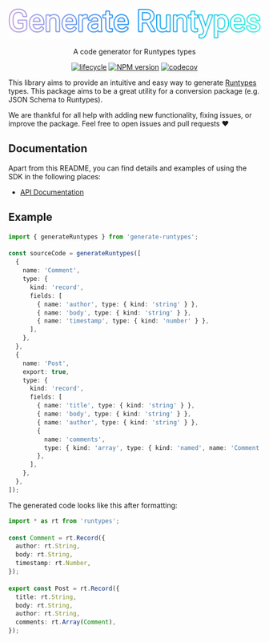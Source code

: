 <div align="center">
  <img width="520" src="./.github/header.svg" alt="Generate Runtypes types">
  
  A code generator for Runtypes types

[![lifecycle](https://img.shields.io/badge/lifecycle-experimental-orange.svg)](https://www.tidyverse.org/lifecycle/#experimental)
[![NPM version](https://img.shields.io/npm/v/generate-runtypes.svg)](https://www.npmjs.com/package/generate-runtypes)
[![codecov](https://codecov.io/gh/cobraz/generate-runtypes/branch/master/graph/badge.svg)](https://codecov.io/gh/cobraz/generate-runtypes)

</div>

This library aims to provide an intuitive and easy way to generate
[Runtypes][runtypes] types. This package aims to be a great utility for a
conversion package (e.g. JSON Schema to Runtypes).

We are thankful for all help with adding new functionality, fixing issues, or
improve the package. Feel free to open issues and pull requests ❤️

## Documentation

Apart from this README, you can find details and examples of using the SDK in
the following places:

- [API Documentation][docs]

## Example

```typescript
import { generateRuntypes } from 'generate-runtypes';

const sourceCode = generateRuntypes([
  {
    name: 'Comment',
    type: {
      kind: 'record',
      fields: [
        { name: 'author', type: { kind: 'string' } },
        { name: 'body', type: { kind: 'string' } },
        { name: 'timestamp', type: { kind: 'number' } },
      ],
    },
  },
  {
    name: 'Post',
    export: true,
    type: {
      kind: 'record',
      fields: [
        { name: 'title', type: { kind: 'string' } },
        { name: 'body', type: { kind: 'string' } },
        { name: 'author', type: { kind: 'string' } },
        {
          name: 'comments',
          type: { kind: 'array', type: { kind: 'named', name: 'Comment' } },
        },
      ],
    },
  },
]);
```

The generated code looks like this after formatting:

```typescript
import * as rt from 'runtypes';

const Comment = rt.Record({
  author: rt.String,
  body: rt.String,
  timestamp: rt.Number,
});

export const Post = rt.Record({
  title: rt.String,
  body: rt.String,
  author: rt.String,
  comments: rt.Array(Comment),
});
```

[runtypes]: https://github.com/pelotom/runtypes
[docs]: ./docs
